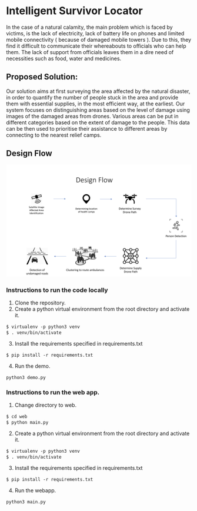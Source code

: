 # Intelligent Survivor Locator

In the case of a natural calamity, the main problem which is faced by victims, is the lack of electricity, lack of battery life on phones and limited mobile connectivity ( because of damaged mobile towers ). Due to this, they find it difficult to communicate their whereabouts to officials who can help them. The lack of support from officials leaves them in a dire need of necessities such as food, water and medicines.  

## Proposed Solution: 
Our solution aims at first surveying the area affected by the natural disaster, in order to quantify the number of people stuck in the area and provide them with essential supplies, in the most efficient way, at the earliest. Our system focuses on distinguishing areas based on the level of damage using images of the damaged areas from drones. Various areas can be put in different categories based on the extent of damage to the people. This data can be then used to prioritise their assistance to different areas by connecting to the nearest relief camps.

## Design Flow 

![Design](https://github.com/surbhibakhtiyar/intelligent-survivor-locator/blob/master/design-flow(1).png)

### Instructions to run the code locally

1. Clone the repository.
2. Create a python virtual environment from the root directory and activate it.
```
$ virtualenv -p python3 venv
$ . venv/bin/activate 
```
3. Install the requirements specified in requirements.txt 
```
$ pip install -r requirements.txt 
```

4. Run the demo. 
```
python3 demo.py
``` 

### Instructions to run the web app.

1. Change directory to web. 
``` 
$ cd web
$ python main.py
 ```
2. Create a python virtual environment from the root directory and activate it.
```
$ virtualenv -p python3 venv
$ . venv/bin/activate 
```
3. Install the requirements specified in requirements.txt 
```
$ pip install -r requirements.txt 
```

4. Run the webapp. 
```
python3 main.py
``` 



